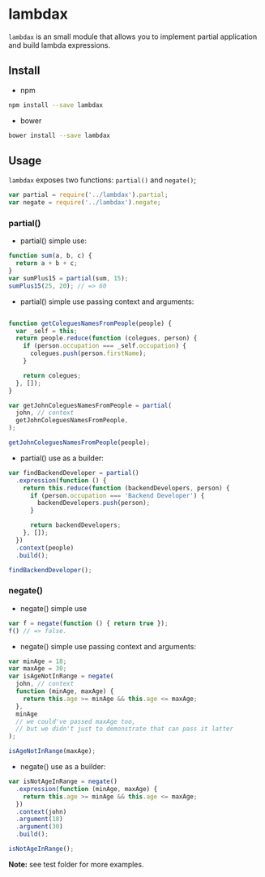 # lambdax
`lambdax` is an small module that allows you to implement partial application and build lambda expressions.

## Install

- npm
```sh
npm install --save lambdax
```
- bower
```sh
bower install --save lambdax
```

## Usage

`lambdax` exposes two functions:  `partial()` and `negate()`;

```js
var partial = require('../lambdax').partial;
var negate = require('../lambdax').negate;
```

### partial()
- partial() simple use:

```js
function sum(a, b, c) {
  return a + b + c;
}
var sumPlus15 = partial(sum, 15);
sumPlus15(25, 20); // => 60
```

- partial() simple use passing context and arguments:

```js

function getColeguesNamesFromPeople(people) {
  var _self = this;
  return people.reduce(function (colegues, person) {
    if (person.occupation === _self.occupation) {
      colegues.push(person.firstName);
    }

    return colegues;
  }, []);
}

var getJohnColeguesNamesFromPeople = partial(
  john, // context
  getJohnColeguesNamesFromPeople,
);

getJohnColeguesNamesFromPeople(people);
```

- partial() use as a builder:

```js
var findBackendDeveloper = partial()
  .expression(function () {
    return this.reduce(function (backendDevelopers, person) {
      if (person.occupation === 'Backend Developer') {
        backendDevelopers.push(person);
      }

      return backendDevelopers;
    }, []);
  })
  .context(people)
  .build();

findBackendDeveloper();
```

### negate()

- negate() simple use

```js
var f = negate(function () { return true });
f() // => false.
```

- negate() simple use passing context and arguments:

```js
var minAge = 18;
var maxAge = 30;
var isAgeNotInRange = negate(
  john, // context
  function (minAge, maxAge) {
    return this.age >= minAge && this.age <= maxAge;
  },
  minAge
  // we could've passed maxAge too,
  // but we didn't just to demonstrate that can pass it latter
);

isAgeNotInRange(maxAge);
```

- negate() use as a builder:

```js
var isNotAgeInRange = negate()
  .expression(function (minAge, maxAge) {
    return this.age >= minAge && this.age <= maxAge;
  })
  .context(john)
  .argument(18)
  .argument(30)
  .build();

isNotAgeInRange();
```

**Note:** see test folder for more examples.
